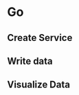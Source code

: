 # Go

## Create Service
<!--@include: ./create-service.md-->

## Write data
<!--@include: ./quick-start/go.md-->

## Visualize Data
<!--@include: ./visualize-data.md-->
